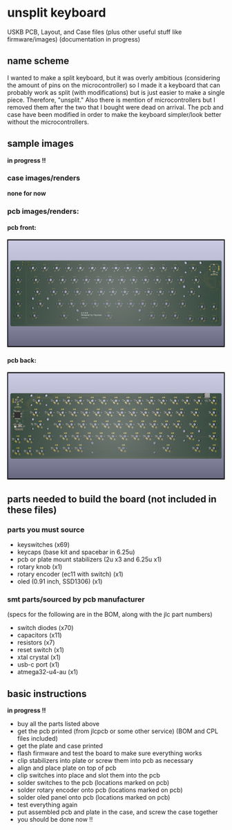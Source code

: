 # unsplit keyboard
USKB PCB, Layout, and Case files (plus other useful stuff like firmware/images)
(documentation in progress)

## name scheme
I wanted to make a split keyboard, but it was overly ambitious (considering the amount of pins on the microcontroller) so I made it a keyboard that can probably work as split (with modifications) but is just easier to make a single piece. Therefore, "unsplit." Also there is mention of microcontrollers but I removed them after the two that I bought were dead on arrival. The pcb and case have been modified in order to make the keyboard simpler/look better without the microcontrollers.

## sample images
**in progress !!**

### case images/renders
**none for now**

### pcb images/renders:
#### pcb front:
![pcb front](https://github.com/feynmantf/unsplit-keyboard/blob/main/final/images/uskb%20front.png)
#### pcb back:
![pcb back](https://github.com/feynmantf/unsplit-keyboard/blob/main/final/images/uskb%20back.png)

## parts needed to build the board (not included in these files)
### parts you must source
- keyswitches (x69)
- keycaps (base kit and spacebar in 6.25u)
- pcb or plate mount stabilizers (2u x3 and 6.25u x1)
- rotary knob (x1)
- rotary encoder (ec11 with switch) (x1)
- oled (0.91 inch, SSD1306) (x1)
### smt parts/sourced by pcb manufacturer
(specs for the following are in the BOM, along with the jlc part numbers)
- switch diodes (x70)
- capacitors (x11)
- resistors (x7)
- reset switch (x1)
- xtal crystal (x1)
- usb-c port (x1)
- atmega32-u4-au (x1)

## basic instructions
**in progress !!**
- buy all the parts listed above
- get the pcb printed (from jlcpcb or some other service) (BOM and CPL files included)
- get the plate and case printed
- flash firmware and test the board to make sure everything works
- clip stabilizers into plate or screw them into pcb as necessary
- align and place plate on top of pcb
- clip switches into place and slot them into the pcb
- solder switches to the pcb (locations marked on pcb)
- solder rotary encoder onto pcb (locations marked on pcb)
- solder oled panel onto pcb (locations marked on pcb)
- test everything again
- put assembled pcb and plate in the case, and screw the case together
- you should be done now !!
